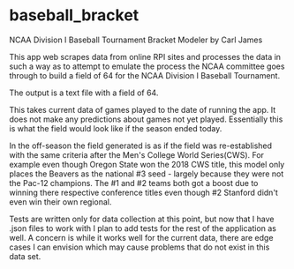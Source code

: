 # baseball_bracket
NCAA Division I Baseball Tournament Bracket Modeler
by Carl James

This app web scrapes data from online RPI sites and
processes the data in such a way as to attempt to emulate the
process the NCAA committee goes through to build a field of
64 for the NCAA Division I Baseball Tournament.

The output is a text file with a field of 64.

This takes current data of games played to the date of running the
app. It does not make any predictions about games not yet played.
Essentially this is what the field would look like if the season ended today.

In the off-season the field generated is as if the field was re-established
with the same criteria after the Men's College World Series(CWS). 
For example
even though Oregon State won the 2018 CWS title, this model only places
the Beavers as the national #3 seed - largely because they were
not the Pac-12 champions. The #1 and #2 teams both got a boost due to winning
there respective conference titles even though #2 Stanford didn't even win
their own regional.


Tests are written only for data collection at this point,
but now that I have .json files to work with I plan to add tests for
the rest of the application as well. A concern is while it works well
for the current data, there are edge cases I can envision 
which may cause problems that do not exist in this data set.
